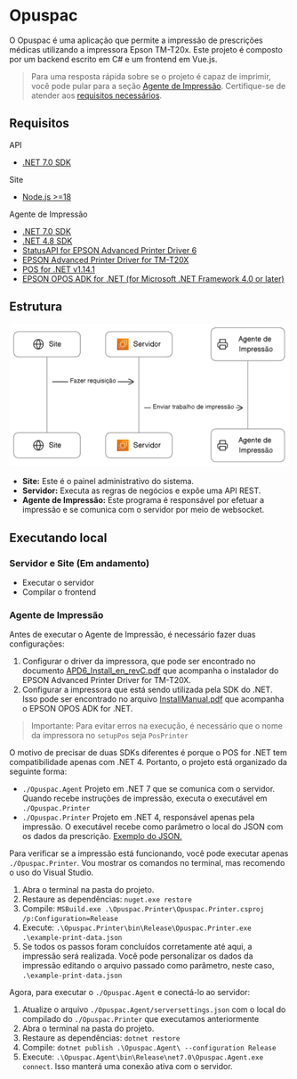 # Opuspac
O Opuspac é uma aplicação que permite a impressão de prescrições médicas utilizando a impressora Epson TM-T20x. Este projeto é composto por um backend escrito em C# e um frontend em Vue.js.
> Para uma resposta rápida sobre se o projeto é capaz de imprimir, você pode pular para a seção [Agente de Impressão](#agente-de-impressão). Certifique-se de atender aos [requisitos necessários](#requisitos).

## Requisitos
API
- [.NET 7.0 SDK](https://dotnet.microsoft.com/download)

 Site
- [Node.js >=18](https://nodejs.org/en)

Agente de Impressão
- [.NET 7.0 SDK](https://dotnet.microsoft.com/download)
- [.NET 4.8 SDK](https://dotnet.microsoft.com/download/dotnet-framework/net40)
- [StatusAPI for EPSON Advanced Printer Driver 6](https://download.epson-biz.com/modules/pos/index.php?page=single_soft&cid=7234&scat=31&pcat=3)
- [EPSON Advanced Printer Driver for TM-T20X](https://download.epson-biz.com/modules/pos/index.php?page=single_soft&cid=6695&scat=31&pcat=3)
- [POS for .NET v1.14.1](https://www.microsoft.com/en-US/download/details.aspx?id=55758)
- [EPSON OPOS ADK for .NET (for Microsoft .NET Framework 4.0 or later)](https://download.epson-biz.com/modules/pos/index.php?page=single_soft&cid=7289&scat=39&pcat=3)

## Estrutura 
![Fluxo do projeto](/docs/diagram.png)
- **Site:** Este é o painel administrativo do sistema.
- **Servidor:**  Executa as regras de negócios e expõe uma API REST.
- **Agente de Impressão:** Este programa é responsável por efetuar a impressão e se comunica com o servidor por meio de websocket. 

## Executando local
### Servidor e Site (Em andamento)
- Executar o servidor 
- Compilar o frontend

### Agente de Impressão
Antes de executar o Agente de Impressão, é necessário fazer duas configurações:
1. Configurar o driver da impressora, que pode ser encontrado no documento [APD6_Install_en_revC.pdf](/docs/APD_604_T20X_WM/APD6_Install_en_revC.pdf) que acompanha o instalador do EPSON Advanced Printer Driver for TM-T20X.
2. Configurar a impressora que está sendo utilizada pela SDK do .NET. Isso pode ser encontrado no arquivo [InstallManual.pdf](/docs/OPOSN1.14.27/InstallManual.pdf) que acompanha o EPSON OPOS ADK for .NET.

> Importante: Para evitar erros na execução, é necessário que o nome da impressora no `setupPos` seja `PosPrinter`

O motivo de precisar de duas SDKs diferentes é porque o POS for .NET tem compatibilidade apenas com .NET 4. Portanto, o projeto está organizado da seguinte forma:
- `./Opuspac.Agent` Projeto em .NET 7 que se comunica com o servidor. Quando recebe instruções de impressão, executa o executável em `./Opuspac.Printer`
- `./Opuspac.Printer` Projeto em .NET 4, responsável apenas pela impressão. O executável recebe como parâmetro o local do JSON com os dados da prescrição. [Exemplo do JSON.](/example-print-data.json)

Para verificar se a impressão está funcionando, você pode executar apenas  `./Opuspac.Printer`. Vou mostrar os comandos no terminal, mas recomendo o uso do Visual Studio.

1. Abra o terminal na pasta do projeto.
2. Restaure as dependências: `nuget.exe restore`
3. Compile: `MSBuild.exe .\Opuspac.Printer\Opuspac.Printer.csproj /p:Configuration=Release`
4. Execute: `.\Opuspac.Printer\bin\Release\Opuspac.Printer.exe .\example-print-data.json`
5. Se todos os passos foram concluídos corretamente até aqui, a impressão será realizada. Você pode personalizar os dados da impressão editando o arquivo passado como parâmetro, neste caso, `.\example-print-data.json`

Agora, para executar o `./Opuspac.Agent` e conectá-lo ao servidor:
1. Atualize o arquivo `./Opuspac.Agent/serversettings.json` com o local do compilado do `./Opuspac.Printer` que executamos anteriormente 
1. Abra o terminal na pasta do projeto.
2. Restaure as dependências: `dotnet restore`
3. Compile: `dotnet publish .\Opuspac.Agent\ --configuration Release`
4. Execute: `.\Opuspac.Agent\bin\Release\net7.0\Opuspac.Agent.exe connect`. Isso manterá uma conexão ativa com o servidor.
